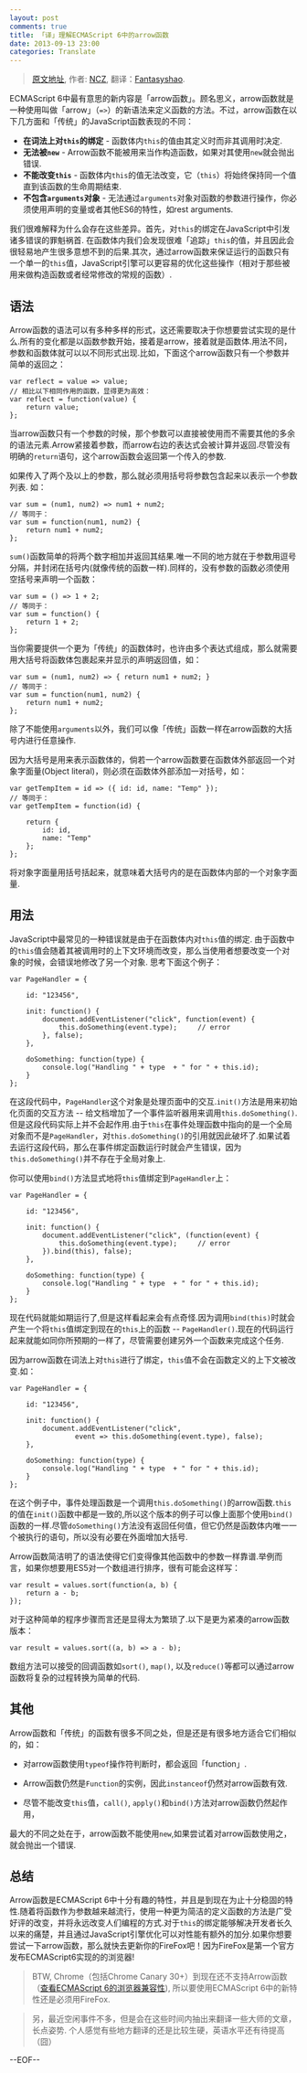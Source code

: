 ```yaml
---
layout: post
comments: true
title: 「译」理解ECMAScript 6中的arrow函数
date: 2013-09-13 23:00
categories: Translate
---
```


> [原文地址](http://www.nczonline.net/blog/2013/09/10/understanding-ecmascript-6-arrow-functions/?utm_source=feedburner&utm_medium=feed&utm_campaign=Feed%3A+nczonline+%28NCZOnline+-+The+Official+Web+Site+of+Nicholas+C.+Zakas%29), 作者: [NCZ](http://www.nczonline.net), 翻译：[Fantasyshao](http://www.shaofantasy.cn).

ECMAScript 6中最有意思的新内容是「arrow函数」。顾名思义，arrow函数就是一种使用叫做「arrow」（`=>`）的新语法来定义函数的方法。不过，arrow函数在以下几方面和「传统」的JavaScript函数表现的不同：

* **在词法上对`this`的绑定** - 函数体内`this`的值由其定义时而非其调用时决定.
* **无法被`new`** - Arrow函数不能被用来当作构造函数，如果对其使用`new`就会抛出错误.
* **不能改变`this`** - 函数体内`this`的值无法改变，它（`this`）将始终保持同一个值直到该函数的生命周期结束.
* **不包含`arguments`对象** - 无法通过`arguments`对象对函数的参数进行操作，你必须使用声明的变量或者其他ES6的特性，如rest arguments.

我们很难解释为什么会存在这些差异。首先，对`this`的绑定在JavaScript中引发诸多错误的罪魁祸首. 在函数体内我们会发现很难「追踪」`this`的值，并且因此会很轻易地产生很多意想不到的后果.其次，通过arrow函数来保证运行的函数只有一个单一的`this`值，JavaScript引擎可以更容易的优化这些操作（相对于那些被用来做构造函数或者经常修改的常规的函数）.

## 语法

Arrow函数的语法可以有多种多样的形式，这还需要取决于你想要尝试实现的是什么.所有的变化都是以函数参数开始，接着是arrow，接着就是函数体.用法不同，参数和函数体就可以以不同形式出现.比如，下面这个arrow函数只有一个参数并简单的返回之：


    var reflect = value => value;
    // 相比以下相同作用的函数，显得更为高效：
    var reflect = function(value) {
        return value;
    };

当arrow函数只有一个参数的时候，那个参数可以直接被使用而不需要其他的多余的语法元素.Arrow紧接着参数，而arrow右边的表达式会被计算并返回.尽管没有明确的`return`语句，这个arrow函数会返回第一个传入的参数.

如果传入了两个及以上的参数，那么就必须用括号将参数包含起来以表示一个参数列表. 如：

    var sum = (num1, num2) => num1 + num2;
    // 等同于：
    var sum = function(num1, num2) {
        return num1 + num2;
    };

`sum()`函数简单的将两个数字相加并返回其结果.唯一不同的地方就在于参数用逗号分隔，并封闭在括号内(就像传统的函数一样).同样的，没有参数的函数必须使用空括号来声明一个函数：


    var sum = () => 1 + 2;
    // 等同于：
    var sum = function() {
        return 1 + 2;
    };

当你需要提供一个更为「传统」的函数体时，也许由多个表达式组成，那么就需要用大括号将函数体包裹起来并显示的声明返回值，如：


    var sum = (num1, num2) => { return num1 + num2; }
    // 等同于：
    var sum = function(num1, num2) {
        return num1 + num2;
    };

除了不能使用`arguments`以外，我们可以像「传统」函数一样在arrow函数的大括号内进行任意操作.

因为大括号是用来表示函数体的，倘若一个arrow函数要在函数体外部返回一个对象字面量(Object literal)，则必须在函数体外部添加一对括号，如：


    var getTempItem = id => ({ id: id, name: "Temp" });
    // 等同于：
    var getTempItem = function(id) {

        return {
            id: id,
            name: "Temp"
        };
    };

将对象字面量用括号括起来，就意味着大括号内的是在函数体内部的一个对象字面量.

## 用法

JavaScript中最常见的一种错误就是由于在函数体内对`this`值的绑定. 由于函数中的`this`值会随着其被调用时的上下文环境而改变，那么当使用者想要改变一个对象的时候，会错误地修改了另一个对象. 思考下面这个例子：


    var PageHandler = {

        id: "123456",

        init: function() {
            document.addEventListener("click", function(event) {
                this.doSomething(event.type);     // error
            }, false);
        },

        doSomething: function(type) {
            console.log("Handling " + type  + " for " + this.id);
        }
    };

在这段代码中，`PageHandler`这个对象是处理页面中的交互.`init()`方法是用来初始化页面的交互方法 -- 给文档增加了一个事件监听器用来调用`this.doSomething()`.但是这段代码实际上并不会起作用.由于`this`在事件处理函数中指向的是一个全局对象而不是`PageHandler`，对`this.doSomething()`的引用就因此破坏了.如果试着去运行这段代码，那么在事件绑定函数运行时就会产生错误，因为`this.doSomething()`并不存在于全局对象上.

你可以使用`bind()`方法显式地将`this`值绑定到`PageHandler`上：


    var PageHandler = {

        id: "123456",

        init: function() {
            document.addEventListener("click", (function(event) {
                this.doSomething(event.type);     // error
            }).bind(this), false);
        },

        doSomething: function(type) {
            console.log("Handling " + type  + " for " + this.id);
        }
    };

现在代码就能如期运行了,但是这样看起来会有点奇怪.因为调用`bind(this)`时就会产生一个将`this`值绑定到现在的`this`上的函数 -- `PageHandler()`.现在的代码运行起来就能如同你所预期的一样了，尽管需要创建另外一个函数来完成这个任务.

因为arrow函数在词法上对`this`进行了绑定，`this`值不会在函数定义的上下文被改变.如：


    var PageHandler = {

        id: "123456",

        init: function() {
            document.addEventListener("click",
                    event => this.doSomething(event.type), false);
        },

        doSomething: function(type) {
            console.log("Handling " + type  + " for " + this.id);
        }
    };

在这个例子中，事件处理函数是一个调用`this.doSomething()`的arrow函数.`this`的值在`init()`函数中都是一致的,所以这个版本的例子可以像上面那个使用`bind()`函数的一样.尽管`doSomething()`方法没有返回任何值，但它仍然是函数体内唯一一个被执行的语句，所以没有必要在外面增加大括号.

Arrow函数简洁明了的语法使得它们变得像其他函数中的参数一样靠谱.举例而言，如果你想要用ES5对一个数组进行排序，很有可能会这样写：


    var result = values.sort(function(a, b) {
        return a - b;
    });

对于这种简单的程序步骤而言还是显得太为繁琐了.以下是更为紧凑的arrow函数版本：

    var result = values.sort((a, b) => a - b);

数组方法可以接受的回调函数如`sort()`, `map()`, 以及`reduce()`等都可以通过arrow函数将复杂的过程转换为简单的代码.

## 其他

Arrow函数和「传统」的函数有很多不同之处，但是还是有很多地方适合它们相似的，如：

* 对arrow函数使用`typeof`操作符判断时，都会返回「function」.

* Arrow函数仍然是`Function`的实例，因此`instanceof`仍然对arrow函数有效.

* 尽管不能改变`this`值，`call()`, `apply()`和`bind()`方法对arrow函数仍然起作用，

最大的不同之处在于，arrow函数不能使用`new`,如果尝试着对arrow函数使用之，就会抛出一个错误.

## 总结

Arrow函数是ECMAScript 6中十分有趣的特性，并且是到现在为止十分稳固的特性.随着将函数作为参数越来越流行，使用一种更为简洁的定义函数的方法是广受好评的改变，并将永远改变人们编程的方式.对于`this`的绑定能够解决开发者长久以来的痛楚，并且通过JavaScript引擎优化可以对性能有额外的加分.如果你想要尝试一下arrow函数，那么就快去更新你的FireFox吧！因为FireFox是第一个官方发布ECMAScript6实现的的浏览器!

> BTW, Chrome（包括Chrome Canary 30+）到现在还不支持Arrow函数 （[查看ECMAScript 6的浏览器兼容性](http://kangax.github.io/es5-compat-table/es6/)), 所以要使用ECMAScript 6中的新特性还是必须用FireFox.

> 另，最近空闲事件不多，但是会在这些时间内抽出来翻译一些大师的文章，长点姿势. 个人感觉有些地方翻译的还是比较生硬，英语水平还有待提高 （囧）

--EOF--